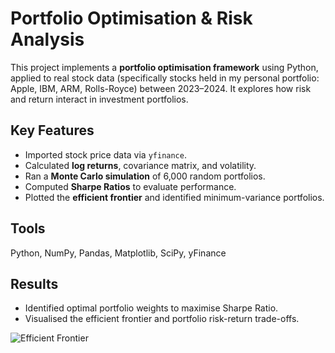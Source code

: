 # Portfolio Optimisation & Risk Analysis

This project implements a **portfolio optimisation framework** using Python, applied to real stock data
(specifically stocks held in my personal portfolio: Apple, IBM, ARM, Rolls-Royce) between 2023–2024.
It explores how risk and return interact in investment portfolios.

## Key Features
- Imported stock price data via `yfinance`.
- Calculated **log returns**, covariance matrix, and volatility.
- Ran a **Monte Carlo simulation** of 6,000 random portfolios.
- Computed **Sharpe Ratios** to evaluate performance.
- Plotted the **efficient frontier** and identified minimum-variance portfolios.

## Tools
Python, NumPy, Pandas, Matplotlib, SciPy, yFinance

## Results
- Identified optimal portfolio weights to maximise Sharpe Ratio.
- Visualised the efficient frontier and portfolio risk-return trade-offs.

![Efficient Frontier](results/efficient_frontier.png)
